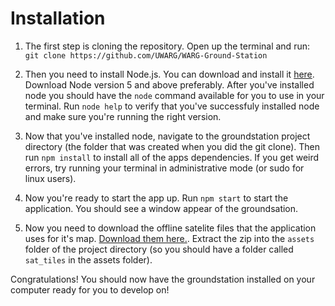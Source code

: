 # Installation

1. The first step is cloning the repository. Open up the terminal and run: 
`git clone https://github.com/UWARG/WARG-Ground-Station`

2. Then you need to install Node.js. You can download and install it [here](https://nodejs.org/en/). Download Node version 5 and above preferably. After you've installed node you should have the `node` command available for you to use in your terminal. Run `node help` to verify that you've successfuly installed node and make sure you're running the right version.

3. Now that you've installed node, navigate to the groundstation project directory (the folder that was created when you did the git clone). Then run `npm install` to install all of the apps dependencies. If you get weird errors, try running your terminal in administrative mode (or sudo for linux users).

4. Now you're ready to start the app up. Run `npm start` to start the application. You should see a window appear of the groundsation.

5. Now you need to download the offline satelite files that the application uses for it's map. [Download them here.](https://drive.google.com/file/d/0BwjduHozuvOiaUFzV2dZdncyZnc/view). Extract the zip into the `assets` folder of the project directory (so you should have a folder called `sat_tiles` in the assets folder). 

Congratulations! You should now have the groundstation installed on your computer ready for you to develop on! 